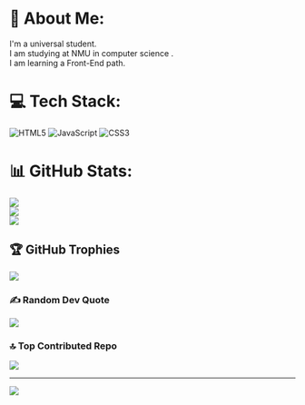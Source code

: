 # 💫 About Me:
I'm a universal student.<br> I am studying at NMU in computer science . <br>I am learning a Front-End path.


# 💻 Tech Stack:
![HTML5](https://img.shields.io/badge/html5-%23E34F26.svg?style=for-the-badge&logo=html5&logoColor=white) ![JavaScript](https://img.shields.io/badge/javascript-%23323330.svg?style=for-the-badge&logo=javascript&logoColor=%23F7DF1E) ![CSS3](https://img.shields.io/badge/css3-%231572B6.svg?style=for-the-badge&logo=css3&logoColor=white)
# 📊 GitHub Stats:
![](https://github-readme-stats.vercel.app/api?username=Mohamed&theme=dark&hide_border=false&include_all_commits=true&count_private=true)<br/>
![](https://nirzak-streak-stats.vercel.app/?user=Mohamed&theme=dark&hide_border=false)<br/>
![](https://github-readme-stats.vercel.app/api/top-langs/?username=Mohamed&theme=dark&hide_border=false&include_all_commits=true&count_private=true&layout=compact)

## 🏆 GitHub Trophies
![](https://github-profile-trophy.vercel.app/?username=Mohamed&theme=radical&no-frame=false&no-bg=true&margin-w=4)

### ✍️ Random Dev Quote
![](https://quotes-github-readme.vercel.app/api?type=horizontal&theme=radical)

### 🔝 Top Contributed Repo
![](https://github-contributor-stats.vercel.app/api?username=Mohamed&limit=5&theme=dark&combine_all_yearly_contributions=true)

---
[![](https://visitcount.itsvg.in/api?id=Mohamed&icon=0&color=0)](https://visitcount.itsvg.in)

<!-- Proudly created with GPRM ( https://gprm.itsvg.in ) -->
